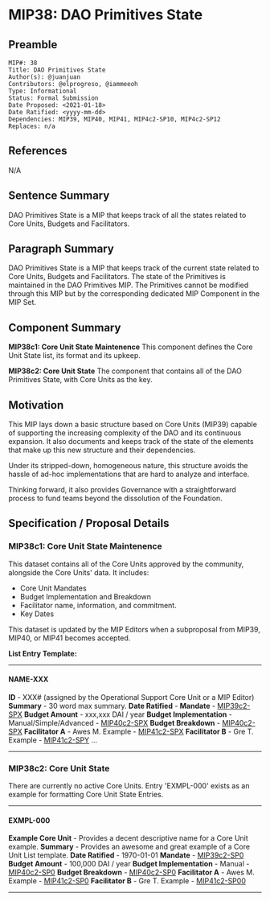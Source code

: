 # MIP38: DAO Primitives State

## Preamble
```
MIP#: 38
Title: DAO Primitives State
Author(s): @juanjuan
Contributors: @elprogreso, @iammeeoh
Type: Informational
Status: Formal Submission
Date Proposed: <2021-01-18>
Date Ratified: <yyyy-mm-dd>
Dependencies: MIP39, MIP40, MIP41, MIP4c2-SP10, MIP4c2-SP12
Replaces: n/a
```
## References
N/A

## Sentence Summary

DAO Primitives State is a MIP that keeps track of all the states related to Core Units, Budgets and Facilitators.

## Paragraph Summary

DAO Primitives State is a MIP that keeps track of the current state related to Core Units, Budgets and Facilitators. The state of the Primitives is maintained in the DAO Primitives MIP. The Primitives cannot be modified through this MIP but by the corresponding dedicated MIP Component in the MIP Set.

## Component Summary

**MIP38c1: Core Unit State Maintenence**
This component defines the Core Unit State list, its format and its upkeep.

**MIP38c2: Core Unit State**
The component that contains all of the DAO Primitives State, with Core Units as the key.

## Motivation

This MIP lays down a basic structure based on Core Units (MIP39) capable of supporting the increasing complexity of the DAO and its continuous expansion. It also documents and keeps track of the state of the elements that make up this new structure and their dependencies.

Under its stripped-down, homogeneous nature, this structure avoids the hassle of ad-hoc implementations that are hard to analyze and interface.

Thinking forward, it also provides Governance with a straightforward process to fund teams beyond the dissolution of the Foundation.

## Specification / Proposal Details

### MIP38c1: Core Unit State Maintenence

This dataset contains all of the Core Units approved by the community, alongside the Core Units' data. It includes:
- Core Unit Mandates
- Budget Implementation and Breakdown
- Facilitator name, information, and commitment.
- Key Dates

This dataset is updated by the MIP Editors when a subproposal from MIP39, MIP40, or MIP41 becomes accepted.


**List Entry Template:**

---

#### NAME-XXX
**ID** - XXX# (assigned by the Operational Support Core Unit or a MIP Editor)
**Summary** - 30 word max summary.
**Date Ratified** - <date ratified>
**Mandate** - [MIP39c2-SPX](link)
**Budget Amount** - xxx,xxx DAI / year
**Budget Implementation** - Manual/Simple/Advanced - [MIP40c2-SPX](link)
**Budget Breakdown** - [MIP40c2-SPX](example.com/budget_implementation)
**Facilitator A** - Awes M. Example - [MIP41c2-SPX](link)
**Facilitator B** - Gre T. Example - [MIP41c2-SPY](link)
...

---

### MIP38c2: Core Unit State

There are currently no active Core Units. Entry 'EXMPL-000' exists as an example for formatting Core Unit State Entries.

---

#### EXMPL-000
**Example Core Unit** - Provides a decent descriptive name for a Core Unit example.
**Summary** - Provides an awesome and great example of a Core Unit List template.
**Date Ratified** -  1970-01-01
**Mandate** - [MIP39c2-SP0](example.com/mandate)
**Budget Amount** - 100,000 DAI / year
**Budget Implementation** - Manual - [MIP40c2-SP0](example.com/budget_implementation)
**Budget Breakdown** - [MIP40c2-SP0](example.com/budget_implementation)
**Facilitator A** - Awes M. Example - [MIP41c2-SP0](example.com/commitment_A)
**Facilitator B** - Gre T. Example - [MIP41c2-SP00](example.com/commitment_A)

---
